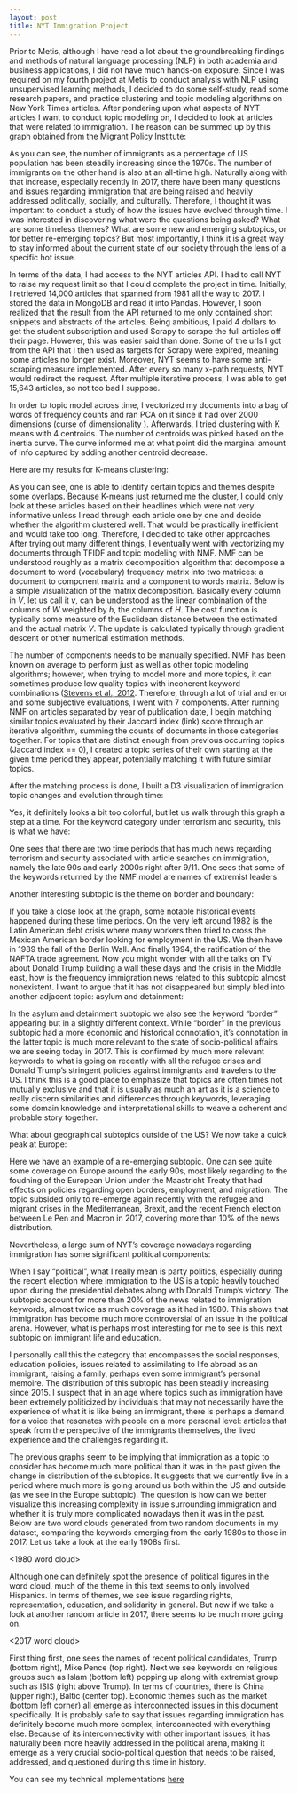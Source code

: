 ```yaml
---
layout: post
title: NYT Immigration Project
---
```


Prior to Metis, although I have read a lot about the groundbreaking findings and methods of natural language processing (NLP) in both academia and business applications, I did not have much hands-on exposure. Since I was required on my fourth project at Metis to conduct analysis with NLP using unsupervised learning methods, I decided to do some self-study, read some research papers, and practice clustering and topic modeling algorithms on New York Times articles. After pondering upon what aspects of NYT articles I want to conduct topic modeling on, I decided to look at articles that were related to immigration. The reason can be summed up by this graph obtained from the Migrant Policy Institute:

<graph>

As you can see, the number of immigrants as a percentage of US population has been steadily increasing since the 1970s. The number of immigrants on the other hand is also at an all-time high. Naturally along with that increase, especially recently in 2017, there have been many questions and issues regarding immigration that are being raised and heavily addressed politically, socially, and culturally. Therefore, I thought it was important to conduct a study of how the issues have evolved through time. I was interested in discovering what were the questions being asked? What are some timeless themes? What are some new and emerging subtopics, or for better re-emerging topics? But most importantly, I think it is a great way to stay informed about the current state of our society through the lens of a specific hot issue.

In terms of the data, I had access to the NYT articles API. I had to call NYT to raise my request limit so that I could complete the project in time. Initially, I retrieved 14,000 articles that spanned from 1981 all the way to 2017.  I stored the data in MongoDB and read it into Pandas. However, I soon realized that the result from the API returned to me only contained short snippets and abstracts of the articles. Being ambitious, I paid 4 dollars to get the student subscription and used Scrapy to scrape the full articles off their page. However, this was easier said than done. Some of the urls I got from the API that I then used as targets for Scrapy were expired, meaning some articles no longer exist. Moreover, NYT seems to have some anti-scraping measure implemented. After every so many x-path requests, NYT would redirect the request. After multiple iterative process, I was able to get 15,643 articles, so not too bad I suppose.

In order to topic model across time, I vectorized my documents into a bag of words of frequency counts and ran PCA on it since it had over 2000 dimensions (curse of dimensionality <link>). Afterwards, I tried clustering with K means with 4 centroids. The number of centroids was picked based on the inertia curve. The curve informed me at what point did the marginal amount of info captured by adding another centroid decrease.

Here are my results for K-means clustering:

<png>

As you can see, one is able to identify certain topics and themes despite some overlaps. Because K-means just returned me the cluster, I could only look at these articles based on their headlines which were not very informative unless I read through each article one by one and decide whether the algorithm clustered well. That would be practically inefficient and would take too long. Therefore, I decided to take other approaches. After trying out many different things, I eventually went with vectorizing my documents through TFIDF and topic modeling with NMF. NMF can be understood roughly as a matrix decomposition algorithm that decompose a document to word (vocabulary) frequency matrix into two matrices: a document to component matrix and a component to words matrix. Below is a simple visualization of the matrix decomposition. Basically every column in $V$, let us call it $v$, can be understood as the linear combination of the columns of $W$ weighted by $h$, the columns of $H$. The cost function is typically some measure of the Euclidean distance between the estimated and the actual matrix $V$. The update is calculated typically through gradient descent or other numerical estimation methods.

<matrix png>

The number of components needs to be manually specified. NMF has been known on average to perform just as well as other topic modeling algorithms; however, when trying to model more and more topics, it can sometimes produce low quality topics with incoherent keyword combinations ([Stevens et al., 2012](link). Therefore, through a lot of trial and error and some subjective evaluations, I went with 7 components. After running NMF on articles separated by year of publication date, I begin matching similar topics evaluated by their Jaccard index (link) score through an iterative algorithm, summing the counts of documents in those categories together. For topics that are distinct enough from previous occurring topics (Jaccard index == 0), I created a topic series of their own starting at the given time period they appear, potentially matching it with future similar topics.

After the matching process is done, I built a D3 visualization of immigration topic changes and evolution through time:

<D3>

Yes, it definitely looks a bit too colorful, but let us walk through this graph a step at a time.
For the keyword category under terrorism and security, this is what we have:

<terrorist keyword png>

One sees that there are two time periods that has much news regarding terrorism and security associated with article searches on immigration, namely the late 90s and early 2000s right after 9/11. One sees that some of the keywords returned by the NMF model are names of extremist leaders.

Another interesting subtopic is the theme on border and boundary:

<border and boundary png>

If you take a close look at the graph, some notable historical events happened during these time periods. On the very left around 1982 is the Latin American debt crisis where many workers then tried to cross the Mexican American border looking for employment in the US. We then have in 1989 the fall of the Berlin Wall. And finally 1994, the ratification of the NAFTA trade agreement. Now you might wonder with all the talks on TV about Donald Trump building a wall these days and the crisis in the Middle east, how is the frequency immigration news related to this subtopic almost nonexistent. I want to argue that it has not disappeared but simply bled into another adjacent topic: asylum and detainment:

<asylum graph>

In the asylum and detainment subtopic we also see the keyword “border” appearing but in a slightly different context. While “border” in the previous subtopic had a more economic and historical connotation, it’s connotation in the latter topic is much more relevant to the state of socio-political affairs we are seeing today in 2017. This is confirmed by much more relevant keywords to what is going on recently with all the refugee crises and Donald Trump’s stringent policies against immigrants and travelers to the US. I think this is a good place to emphasize that topics are often times not mutually exclusive and that it is usually as much an art as it is a science to really discern similarities and differences through keywords, leveraging some domain knowledge and interpretational skills to weave a coherent and probable story together. 

What about geographical subtopics outside of the US? We now take a quick peak at Europe:

<Europe png>

Here we have an example of a re-emerging subtopic. One can see quite some coverage on Europe around the early 90s, most likely regarding to the foudning of the European Union under the Maastricht Treaty that had effects on policies regarding open borders, employment, and migration. The topic subsided only to re-emerge again recently with the refugee and migrant crises in the Mediterranean, Brexit, and the recent French election between Le Pen and Macron in 2017, covering more than 10% of the news distribution.

Nevertheless, a large sum of NYT’s coverage nowadays regarding immigration has some significant political components:

<political png>

When I say “political”, what I really mean is party politics, especially during the recent election where immigration to the US is a topic heavily touched upon during the presidential debates along with Donald Trump’s victory. The subtopic account for more than 20% of the news related to immigration keywords, almost twice as much coverage as it had in 1980. This shows that immigration has become much more controversial of an issue in the political arena. However, what is perhaps most interesting for me to see is this next subtopic on immigrant life and education.

<immigrant life png>

I personally call this the category that encompasses the social responses, education policies, issues related to assimilating to life abroad as an immigrant, raising a family, perhaps even some immigrant’s personal memoire. The distribution of this subtopic has been steadily increasing since 2015. I suspect that in an age where topics such as immigration have been extremely politicized by individuals that may not necessarily have the experience of what it is like being an immigrant, there is perhaps a demand for a voice that resonates with people on a more personal level: articles that speak from the perspective of the immigrants themselves, the lived experience and the challenges regarding it.

The previous graphs seem to be implying that immigration as a topic to consider has become much more political than it was in the past given the change in distribution of the subtopics. It suggests that we currently live in a period where much more is going around us both within the US and outside (as we see in the Europe subtopic). The question is how can we better visualize this increasing complexity in issue surrounding immigration and whether it is truly more complicated nowadays then it was in the past. Below are two word clouds generated from two random documents in my dataset, comparing the keywords emerging from the early 1980s to those in 2017. Let us take a look at the early 1908s first.

<1980 word cloud>

Although one can definitely spot the presence of political figures in the word cloud, much of the theme in this text seems to only involved Hispanics. In terms of themes, we see issue regarding rights, representation, education, and solidarity in general. But now if we take a look at another random article in 2017, there seems to be much more going on.

<2017 word cloud>

First thing first, one sees the names of recent political candidates, Trump (bottom right), Mike Pence (top right). Next we see keywords on religious groups such as Islam (bottom left) popping up along with extremist group such as ISIS (right above Trump). In terms of countries, there is China (upper right), Baltic (center top). Economic themes such as the market (bottom left corner) all emerge as interconnected issues in this document specifically. It is probably safe to say that issues regarding immigration has definitely become much more complex, interconnected with everything else. Because of its interconnectivity with other important issues, it has naturally been more heavily addressed in the political arena, making it emerge as a very crucial socio-political question that needs to be raised, addressed, and questioned during this time in history.  

You can see my technical implementations [here]()
